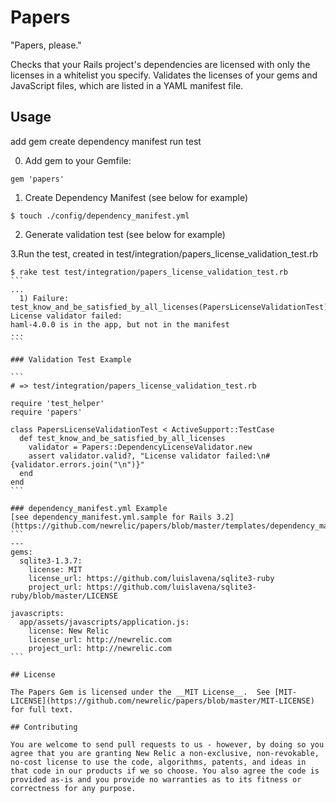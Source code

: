 
# Papers

"Papers, please."

Checks that your Rails project's dependencies are licensed with only the licenses in a whitelist you specify. Validates the licenses of your gems and JavaScript files, which are listed in a YAML manifest file.

## Usage

add gem
create dependency manifest
run test


0. Add gem to your Gemfile:
```
gem 'papers'
```
1. Create Dependency Manifest (see below for example)
```
$ touch ./config/dependency_manifest.yml
```
2. Generate validation test (see below for example)

3.Run the test, created in test/integration/papers_license_validation_test.rb
````
$ rake test test/integration/papers_license_validation_test.rb
```
...
  1) Failure:
test_know_and_be_satisfied_by_all_licenses(PapersLicenseValidationTest)
License validator failed:
haml-4.0.0 is in the app, but not in the manifest
...
```

### Validation Test Example

```
# => test/integration/papers_license_validation_test.rb

require 'test_helper'
require 'papers'

class PapersLicenseValidationTest < ActiveSupport::TestCase
  def test_know_and_be_satisfied_by_all_licenses
    validator = Papers::DependencyLicenseValidator.new
    assert validator.valid?, "License validator failed:\n#{validator.errors.join("\n")}"
  end
end
```

### dependency_manifest.yml Example
[see dependency_manifest.yml.sample for Rails 3.2](https://github.com/newrelic/papers/blob/master/templates/dependency_manifest.yml.sample)
```
---
gems:
  sqlite3-1.3.7:
    license: MIT
    license_url: https://github.com/luislavena/sqlite3-ruby
    project_url: https://github.com/luislavena/sqlite3-ruby/blob/master/LICENSE

javascripts:
  app/assets/javascripts/application.js:
    license: New Relic
    license_url: http://newrelic.com
    project_url: http://newrelic.com
```

## License

The Papers Gem is licensed under the __MIT License__.  See [MIT-LICENSE](https://github.com/newrelic/papers/blob/master/MIT-LICENSE) for full text.

## Contributing

You are welcome to send pull requests to us - however, by doing so you agree that you are granting New Relic a non-exclusive, non-revokable, no-cost license to use the code, algorithms, patents, and ideas in that code in our products if we so choose. You also agree the code is provided as-is and you provide no warranties as to its fitness or correctness for any purpose.
